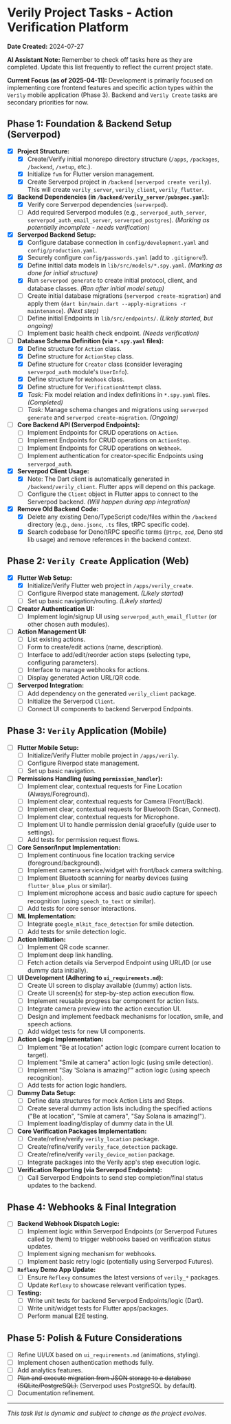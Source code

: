 # Verily Project Tasks - Action Verification Platform

**Date Created:** 2024-07-27

**AI Assistant Note:** Remember to check off tasks here as they are completed. Update this list frequently to reflect the current project state.

**Current Focus (as of 2025-04-11):** Development is primarily focused on implementing core frontend features and specific action types within the `Verily` mobile application (Phase 3). Backend and `Verily Create` tasks are secondary priorities for now.

## Phase 1: Foundation & Backend Setup (Serverpod)

- [x] **Project Structure:**
  - [x] Create/Verify initial monorepo directory structure (`/apps`, `/packages`, `/backend`, `/setup`, etc.).
  - [x] Initialize `fvm` for Flutter version management.
  - [x] Create Serverpod project in `/backend` (`serverpod create verily`). This will create `verily_server`, `verily_client`, `verily_flutter`.
- [x] **Backend Dependencies (in `/backend/verily_server/pubspec.yaml`):**
  - [x] Verify core Serverpod dependencies (`serverpod`).
  - [ ] Add required Serverpod modules (e.g., `serverpod_auth_server`, `serverpod_auth_email_server`, `serverpod_postgres`). *_(Marking as potentially incomplete - needs verification)_*
- [x] **Serverpod Backend Setup:**
  - [x] Configure database connection in `config/development.yaml` and `config/production.yaml`.
  - [x] Securely configure `config/passwords.yaml` (add to `.gitignore`!).
  - [x] Define initial data models in `lib/src/models/*.spy.yaml`. *_(Marking as done for initial structure)_*
  - [x] Run `serverpod generate` to create initial protocol, client, and database classes. *_(Ran after initial model setup)_*
  - [ ] Create initial database migrations (`serverpod create-migration`) and apply them (`dart bin/main.dart --apply-migrations -r maintenance`). *_(Next step)_*
  - [ ] Define initial Endpoints in `lib/src/endpoints/`. *_(Likely started, but ongoing)_*
  - [ ] Implement basic health check endpoint. *_(Needs verification)_*
- [ ] **Database Schema Definition (via `*.spy.yaml` files):**
  - [x] Define structure for `Action` class.
  - [x] Define structure for `ActionStep` class.
  - [x] Define structure for `Creator` class (consider leveraging `serverpod_auth` module's `UserInfo`).
  - [x] Define structure for `Webhook` class.
  - [x] Define structure for `VerificationAttempt` class.
  - [x] *Task:* Fix model relation and index definitions in `*.spy.yaml` files. *_(Completed)_*
  - [ ] *Task:* Manage schema changes and migrations using `serverpod generate` and `serverpod create-migration`. *_(Ongoing)_*
- [ ] **Core Backend API (Serverpod Endpoints):**
  - [ ] Implement Endpoints for CRUD operations on `Action`.
  - [ ] Implement Endpoints for CRUD operations on `ActionStep`.
  - [ ] Implement Endpoints for CRUD operations on `Webhook`.
  - [ ] Implement authentication for creator-specific Endpoints using `serverpod_auth`.
- [x] **Serverpod Client Usage:**
  - [x] Note: The Dart client is automatically generated in `/backend/verily_client`. Flutter apps will depend on this package.
  - [ ] Configure the `Client` object in Flutter apps to connect to the Serverpod backend. *_(Will happen during app integration)_*
- [x] **Remove Old Backend Code:**
  - [x] Delete any existing Deno/TypeScript code/files within the `/backend` directory (e.g., `deno.jsonc`, `.ts` files, tRPC specific code).
  - [x] Search codebase for Deno/tRPC specific terms (`@trpc`, `zod`, Deno std lib usage) and remove references in the backend context.

## Phase 2: `Verily Create` Application (Web)

- [x] **Flutter Web Setup:**
  - [x] Initialize/Verify Flutter web project in `/apps/verily_create`.
  - [ ] Configure Riverpod state management. *_(Likely started)_*
  - [ ] Set up basic navigation/routing. *_(Likely started)_*
- [ ] **Creator Authentication UI:**
  - [ ] Implement login/signup UI using `serverpod_auth_email_flutter` (or other chosen auth modules).
- [ ] **Action Management UI:**
  - [ ] List existing actions.
  - [ ] Form to create/edit actions (name, description).
  - [ ] Interface to add/edit/reorder action steps (selecting type, configuring parameters).
  - [ ] Interface to manage webhooks for actions.
  - [ ] Display generated Action URL/QR code.
- [ ] **Serverpod Integration:**
  - [ ] Add dependency on the generated `verily_client` package.
  - [ ] Initialize the Serverpod `Client`.
  - [ ] Connect UI components to backend Serverpod Endpoints.

## Phase 3: `Verily` Application (Mobile)

- [ ] **Flutter Mobile Setup:**
  - [ ] Initialize/Verify Flutter mobile project in `/apps/verily`.
  - [ ] Configure Riverpod state management.
  - [ ] Set up basic navigation.
- [ ] **Permissions Handling (using `permission_handler`):**
    - [ ] Implement clear, contextual requests for Fine Location (Always/Foreground).
    - [ ] Implement clear, contextual requests for Camera (Front/Back).
    - [ ] Implement clear, contextual requests for Bluetooth (Scan, Connect).
    - [ ] Implement clear, contextual requests for Microphone.
    - [ ] Implement UI to handle permission denial gracefully (guide user to settings).
    - [ ] Add tests for permission request flows.
- [ ] **Core Sensor/Input Implementation:**
    - [ ] Implement continuous fine location tracking service (foreground/background).
    - [ ] Implement camera service/widget with front/back camera switching.
    - [ ] Implement Bluetooth scanning for nearby devices (using `flutter_blue_plus` or similar).
    - [ ] Implement microphone access and basic audio capture for speech recognition (using `speech_to_text` or similar).
    - [ ] Add tests for core sensor interactions.
- [ ] **ML Implementation:**
    - [ ] Integrate `google_mlkit_face_detection` for smile detection.
    - [ ] Add tests for smile detection logic.
- [ ] **Action Initiation:**
  - [ ] Implement QR code scanner.
  - [ ] Implement deep link handling.
  - [ ] Fetch action details via Serverpod Endpoint using URL/ID (or use dummy data initially).
- [ ] **UI Development (Adhering to `ui_requirements.md`):**
    - [ ] Create UI screen to display available (dummy) action lists.
    - [ ] Create UI screen(s) for step-by-step action execution flow.
    - [ ] Implement reusable progress bar component for action lists.
    - [ ] Integrate camera preview into the action execution UI.
    - [ ] Design and implement feedback mechanisms for location, smile, and speech actions.
    - [ ] Add widget tests for new UI components.
- [ ] **Action Logic Implementation:**
    - [ ] Implement "Be at location" action logic (compare current location to target).
    - [ ] Implement "Smile at camera" action logic (using smile detection).
    - [ ] Implement "Say 'Solana is amazing!'" action logic (using speech recognition).
    - [ ] Add tests for action logic handlers.
- [ ] **Dummy Data Setup:**
    - [ ] Define data structures for mock Action Lists and Steps.
    - [ ] Create several dummy action lists including the specified actions ("Be at location", "Smile at camera", "Say Solana is amazing!").
    - [ ] Implement loading/display of dummy data in the UI.
- [ ] **Core Verification Packages Implementation:**
  - [ ] Create/refine/verify `verily_location` package.
  - [ ] Create/refine/verify `verily_face_detection` package.
  - [ ] Create/refine/verify `verily_device_motion` package.
  - [ ] Integrate packages into the Verily app's step execution logic.
- [ ] **Verification Reporting (via Serverpod Endpoints):**
  - [ ] Call Serverpod Endpoints to send step completion/final status updates to the backend.

## Phase 4: Webhooks & Final Integration

- [ ] **Backend Webhook Dispatch Logic:**
  - [ ] Implement logic within Serverpod Endpoints (or Serverpod Futures called by them) to trigger webhooks based on verification status updates.
  - [ ] Implement signing mechanism for webhooks.
  - [ ] Implement basic retry logic (potentially using Serverpod Futures).
- [ ] **`Reflexy` Demo App Update:**
  - [ ] Ensure `Reflexy` consumes the latest versions of `verily_*` packages.
  - [ ] Update `Reflexy` to showcase relevant verification types.
- [ ] **Testing:**
  - [ ] Write unit tests for backend Serverpod Endpoints/logic (Dart).
  - [ ] Write unit/widget tests for Flutter apps/packages.
  - [ ] Perform manual E2E testing.

## Phase 5: Polish & Future Considerations

- [ ] Refine UI/UX based on `ui_requirements.md` (animations, styling).
- [ ] Implement chosen authentication methods fully.
- [ ] Add analytics features.
- [ ] ~~Plan and execute migration from JSON storage to a database (SQLite/PostgreSQL).~~ (Serverpod uses PostgreSQL by default).
- [ ] Documentation refinement.

---

_This task list is dynamic and subject to change as the project evolves._
